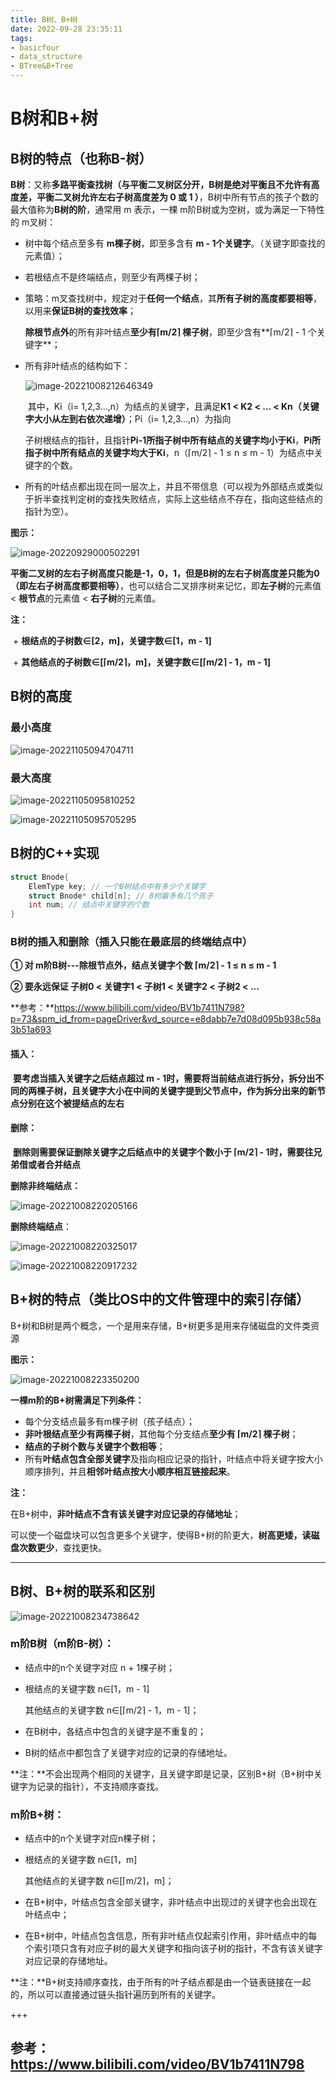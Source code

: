 ```yaml
---
title: B树、B+树
date: 2022-09-28 23:35:11
tags: 
- basicfour
- data_structure
- BTree&B+Tree
---
```


# B树和B+树

## B树的特点（也称B-树）

**B树**：又称**多路平衡查找树（与平衡二叉树区分开，B树是绝对平衡且不允许有高度差，平衡二叉树允许左右子树高度差为 0 或 1 ）**，B树中所有节点的孩子个数的最大值称为**B树的阶**，通常用 m 表示，一棵 m阶B树或为空树，或为满足一下特性的 m叉树：

+ 树中每个结点至多有 **m棵子树**，即至多含有 **m - 1个关键字**。（关键字即查找的元素值）；

+ 若根结点不是终端结点，则至少有两棵子树；

+ 策略：m叉查找树中，规定对于**任何一个结点**，其**所有子树的高度都要相等**，以用来**保证B树的查找效率**；

  **除根节点外**的所有非叶结点**至少有⌈m/2⌉ 棵子树**，即至少含有**⌈m/2⌉ - 1 个关键字**；

+ 所有非叶结点的结构如下：

  ![image-20221008212646349](./img/image-20221008212646349.png)

  ​	其中，Ki（i= 1,2,3...,n）为结点的关键字，且满足**K1 < K2 < ... < Kn（关键字大小从左到右依次递增）**；Pi（i= 1,2,3...,n）为指向

  子树根结点的指针，且指针**Pi-1所指子树中所有结点的关键字均小于Ki**，**Pi所指子树中所有结点的关键字均大于Ki**，n（⌈m/2⌉ - 1 ≤ n ≤ m - 1）为结点中关键字的个数。

+ 所有的叶结点都出现在同一层次上，并且不带信息（可以视为外部结点或类似于折半查找判定树的查找失败结点，实际上这些结点不存在，指向这些结点的指针为空）。

**图示：**

![image-20220929000502291](./img/image-20220929000502291.png)

<!-- more -->

**平衡二叉树的左右子树高度只能是-1，0，1，但是B树的左右子树高度差只能为0（即左右子树高度都要相等）**，也可以结合二叉排序树来记忆，即**左子树**的元素值 \< **根节点**的元素值 \< **右子树**的元素值。

**注：**

​	+ **根结点的子树数∈[2，m]，关键字数∈[1，m - 1]**

​    + **其他结点的子树数∈[⌈m/2⌉，m]，关键字数∈[⌈m/2⌉ - 1，m - 1]**

## B树的高度

### 最小高度

![image-20221105094704711](./img/image-20221105094704711.png)

### 最大高度

![image-20221105095810252](./img/image-20221105095810252.png)

![image-20221105095705295](./img/image-20221105095705295.png)

## B树的C++实现

```c++
struct Bnode{
	ElemType key; // 一个B树结点中有多少个关键字
	struct Bnode* child[n]; // B树最多有几个孩子
	int num; // 结点中关键字的个数
}
```



### B树的插入和删除（插入只能在最底层的终端结点中）

**① 对 m阶B树---除根节点外，结点关键字个数 ⌈m/2⌉ - 1 ≤ n ≤ m - 1**

**② 要永远保证 子树0 < 关键字1 < 子树1 < 关键字2 < 子树2 < ...**

**参考：**https://www.bilibili.com/video/BV1b7411N798?p=73&spm_id_from=pageDriver&vd_source=e8dabb7e7d08d095b938c58a3b51a693

#### 插入：

​	**要考虑当插入关键字之后结点超过 m - 1时，需要将当前结点进行拆分，拆分出不同的两棵子树，且关键字大小在中间的关键字提到父节点中，作为拆分出来的新节点分别在这个被提结点的左右**

#### 删除：

​	**删除则需要保证删除关键字之后结点中的关键字个数小于 ⌈m/2⌉ - 1时，需要往兄弟借或者合并结点**

**删除非终端结点：**

![image-20221008220205166](./img/image-20221008220205166.png)

**删除终端结点**：

![image-20221008220325017](./img/image-20221008220325017.png)

![image-20221008220917232](./img/image-20221008220917232.png)

## B+树的特点（类比OS中的文件管理中的索引存储）

B+树和B树是两个概念，一个是用来存储，B+树更多是用来存储磁盘的文件类资源

**图示：**

![image-20221008223350200](./img/image-20221008223350200.png)

**一棵m阶的B+树需满足下列条件：**

+ 每个分支结点最多有m棵子树（孩子结点）；
+ **非叶根结点至少有两棵子树**，其他每个分支结点**至少有 ⌈m/2⌉ 棵子树**；
+ **结点的子树个数与关键字个数相等**；
+ 所有**叶结点包含全部关键字**及指向相应记录的指针，叶结点中将关键字按大小顺序排列，并且**相邻叶结点按大小顺序相互链接起来**。

**注：**

在B+树中，**非叶结点不含有该关键字对应记录的存储地址**；

可以使一个磁盘块可以包含更多个关键字，使得B+树的阶更大，**树高更矮，读磁盘次数更少**，查找更快。

---

## B树、B+树的联系和区别

![image-20221008234738642](./img/image-20221008234738642.png)

### m阶B树（m阶B-树）：

+ 结点中的n个关键字对应 n + 1棵子树；

+ 根结点的关键字数 n∈[1，m - 1]

  其他结点的关键字数 n∈[⌈m/2⌉ - 1，m - 1]；

+ 在B树中，各结点中包含的关键字是不重复的；

+ B树的结点中都包含了关键字对应的记录的存储地址。

**注：**不会出现两个相同的关键字，且关键字即是记录，区别B+树（B+树中关键字为记录的指针），不支持顺序查找。

### m阶B+树：

+ 结点中的n个关键字对应n棵子树；

+ 根结点的关键字数 n∈[1，m]

  其他结点的关键字数 n∈[⌈m/2⌉，m]；

+ 在B+树中，叶结点包含全部关键字，非叶结点中出现过的关键字也会出现在叶结点中；

+ 在B+树中，叶结点包含信息，所有非叶结点仅起索引作用，非叶结点中的每个索引项只含有对应子树的最大关键字和指向该子树的指针，不含有该关键字对应记录的存储地址。

**注：**B+树支持顺序查找，由于所有的叶子结点都是由一个链表链接在一起的，所以可以直接通过链头指针遍历到所有的关键字。

+++

## 参考：https://www.bilibili.com/video/BV1b7411N798
